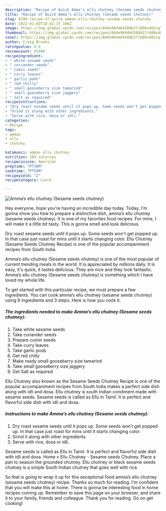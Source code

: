 ```yaml
---
description: "Recipe of Quick Amma’s ellu chutney (Sesame seeds chutney)"
title: "Recipe of Quick Amma’s ellu chutney (Sesame seeds chutney)"
slug: 6298-recipe-of-quick-ammas-ellu-chutney-sesame-seeds-chutney
date: 2022-01-03T18:42:37.196Z
image: https://img-global.cpcdn.com/recipes/044e964464588b37/680x482cq70/ammas-ellu-chutney-sesame-seeds-chutney-recipe-main-photo.jpg
thumbnail: https://img-global.cpcdn.com/recipes/044e964464588b37/680x482cq70/ammas-ellu-chutney-sesame-seeds-chutney-recipe-main-photo.jpg
cover: https://img-global.cpcdn.com/recipes/044e964464588b37/680x482cq70/ammas-ellu-chutney-sesame-seeds-chutney-recipe-main-photo.jpg
author: Craig Brooks
ratingvalue: 4.6
reviewcount: 41946
recipeingredient:
- " white sesame seeds"
- " coriander seeds"
- " cumin seeds"
- " curry leaves"
- " garlic pods"
- " red chilly"
- " small gooseberry size tamarind"
- " small gooseberry size jaggery"
- " Salt as required"
recipeinstructions:
- "Dry roast sesame seeds until it pops up. Some seeds won’t get popped up. In that case just roast for mins until it starts changing color."
- "Grind it along with other ingredients."
- "Serve with rice, dosa or idli."
categories:
- Recipe
tags:
- ammas
- ellu
- chutney

katakunci: ammas ellu chutney 
nutrition: 265 calories
recipecuisine: American
preptime: "PT38M"
cooktime: "PT59M"
recipeyield: "2"
recipecategory: Lunch

---
```



![Amma’s ellu chutney (Sesame seeds chutney)](https://img-global.cpcdn.com/recipes/044e964464588b37/680x482cq70/ammas-ellu-chutney-sesame-seeds-chutney-recipe-main-photo.jpg)

Hey everyone, hope you're having an incredible day today. Today, I'm gonna show you how to prepare a distinctive dish, amma’s ellu chutney (sesame seeds chutney). It is one of my favorites food recipes. For mine, I will make it a little bit tasty. This is gonna smell and look delicious.

Dry roast sesame seeds until it pops up. Some seeds won&#39;t get popped up. In that case just roast for mins until it starts changing color. Ellu Chutney (Sesame Seeds Chutney Recipe) is one of the popular accompaniment recipes from South India.

Amma’s ellu chutney (Sesame seeds chutney) is one of the most popular of current trending meals in the world. It is appreciated by millions daily. It is easy, it's quick, it tastes delicious. They are nice and they look fantastic. Amma’s ellu chutney (Sesame seeds chutney) is something which I have loved my whole life.


To get started with this particular recipe, we must prepare a few ingredients. You can cook amma’s ellu chutney (sesame seeds chutney) using 9 ingredients and 3 steps. Here is how you cook it.

<!--inarticleads1-->

##### The ingredients needed to make Amma’s ellu chutney (Sesame seeds chutney):

1. Take  white sesame seeds
1. Take  coriander seeds
1. Prepare  cumin seeds
1. Take  curry leaves
1. Take  garlic pods
1. Get  red chilly
1. Make ready  small gooseberry size tamarind
1. Take  small gooseberry size jaggery
1. Get  Salt as required


Ellu Chutney also known as the Sesame Seeds Chutney Recipe is one of the popular accompaniment recipes from South India makes a perfect side dish along with idli and dosa. Ellu chutney is south Indian condiment made with sesame seeds. Sesame seeds is called as Ellu in Tamil. It is perfect and flavorful side dish with idli and dosa. 

<!--inarticleads2-->

##### Instructions to make Amma’s ellu chutney (Sesame seeds chutney):

1. Dry roast sesame seeds until it pops up. Some seeds won’t get popped up. In that case just roast for mins until it starts changing color.
1. Grind it along with other ingredients.
1. Serve with rice, dosa or idli.


Sesame seeds is called as Ellu in Tamil. It is perfect and flavorful side dish with idli and dosa. Home » Ellu Chutney - Sesame seeds Chutney. Place a pan to season the grounded chutney. Ellu chutney or black sesame seeds chutney is a simple South Indian chutney that goes well with rice. 

So that is going to wrap it up for this exceptional food amma’s ellu chutney (sesame seeds chutney) recipe. Thanks so much for reading. I'm confident that you will make this at home. There is gonna be interesting food in home recipes coming up. Remember to save this page on your browser, and share it to your family, friends and colleague. Thank you for reading. Go on get cooking!
